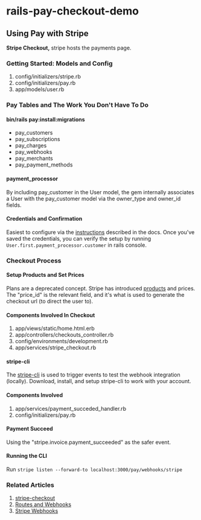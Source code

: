 # rails-pay-checkout-demo

## Using Pay with Stripe
**Stripe Checkout,** stripe hosts the payments page.

### Getting Started: Models and Config
1. config/initializers/stripe.rb
1. config/initializers/pay.rb
1. app/models/user.rb

### Pay Tables and The Work You Don't Have To Do
#### bin/rails pay:install:migrations
* pay_customers
* pay_subscriptions
* pay_charges
* pay_webhooks
* pay_merchants
* pay_payment_methods

#### payment_processor
By including pay_customer in the User model, the gem internally associates a User with the pay_customer model via the owner_type and owner_id fields.

#### Credentials and Confirmation
Easiest to configure via the [instructions](https://github.com/pay-rails/pay/blob/main/docs/2_configuration.md#configuring-pay) described in the docs. Once you've saved the credentials, you can verify the setup by running `User.first.payment_processor.customer` in rails console.

### Checkout Process
#### Setup Products and Set Prices
Plans are a deprecated concept. Stripe has introduced [products](https://dashboard.stripe.com/products) and prices. The "price_id" is the relevant field, and it's what is used to generate the checkout url (to direct the user to).

#### Components Involved In Checkout
1. app/views/static/home.html.erb
1. app/controllers/checkouts_controller.rb
1. config/environments/development.rb
1. app/services/stripe_checkout.rb

#### stripe-cli
The [stripe-cli](https://docs.stripe.com/stripe-cli) is used to trigger events to test the webhook integration (locally). Download, install, and setup stripe-cli to work with your account.

#### Components Involved
1. app/services/payment_succeded_handler.rb
1. config/initializers/pay.rb

#### Payment Succeed
Using the "stripe.invoice.payment_succeeded" as the safer event.

#### Running the CLI
Run `stripe listen --forward-to localhost:3000/pay/webhooks/stripe`

### Related Articles
1. [stripe-checkout](https://github.com/pay-rails/pay/blob/3f860ad490ce91b1b1d0ed3d11147d163b9fda80/docs/stripe/8_stripe_checkout.md)
1. [Routes and Webhooks](https://github.com/pay-rails/pay/blob/main/docs/7_webhooks.md)
1. [Stripe Webhooks](https://github.com/pay-rails/pay/blob/main/docs/stripe/5_webhooks.md)
